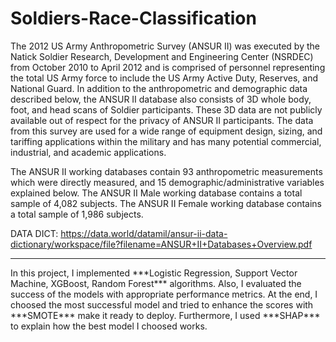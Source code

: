 # Soldiers-Race-Classification

<p>The 2012 US Army Anthropometric Survey (ANSUR II) was executed by the Natick Soldier Research, Development and Engineering Center (NSRDEC) from October 2010 to April 2012 and is comprised of personnel representing the total US Army force to include the US Army Active Duty, Reserves, and National Guard. In addition to the anthropometric and demographic data described below, the ANSUR II database also consists of 3D whole body, foot, and head scans of Soldier participants. These 3D data are not publicly available out of respect for the privacy of ANSUR II participants. The data from this survey are used for a wide range of equipment design, sizing, and tariffing applications within the military and has many potential commercial, industrial, and academic applications.</p>

<p>The ANSUR II working databases contain 93 anthropometric measurements which were directly measured, and 15 demographic/administrative variables explained below. The ANSUR II Male working database contains a total sample of 4,082 subjects. The ANSUR II Female working database contains a total sample of 1,986 subjects.</p>


DATA DICT:
https://data.world/datamil/ansur-ii-data-dictionary/workspace/file?filename=ANSUR+II+Databases+Overview.pdf

---

<p>In this project, I implemented ***Logistic Regression, Support Vector Machine, XGBoost, Random Forest*** algorithms. Also, I evaluated the success of the models with appropriate performance metrics. At the end, I choosed the most successful model and tried to enhance the scores with ***SMOTE*** make it ready to deploy. Furthermore, I used ***SHAP*** to explain how the best model I choosed works.</p>
